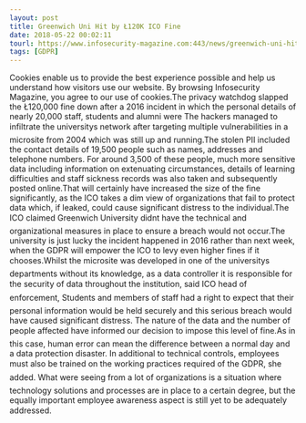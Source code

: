```yaml
---
layout: post
title: Greenwich Uni Hit by Ł120K ICO Fine
date: 2018-05-22 00:02:11
tourl: https://www.infosecurity-magazine.com:443/news/greenwich-uni-hit-by-120k-ico-fine/
tags: [GDPR]
---
```

Cookies enable us to provide the best experience possible and help us understand how visitors use our website. By browsing Infosecurity Magazine, you agree to our use of cookies.The privacy watchdog slapped the Ł120,000 fine down after a 2016 incident in which the personal details of nearly 20,000 staff, students and alumni were The hackers managed to infiltrate the universitys network after targeting multiple vulnerabilities in a microsite from 2004 which was still up and running.The stolen PII included the contact details of 19,500 people such as names, addresses and telephone numbers. For around 3,500 of these people, much more sensitive data including information on extenuating circumstances, details of learning difficulties and staff sickness records was also taken and subsequently posted online.That will certainly have increased the size of the fine significantly, as the ICO takes a dim view of organizations that fail to protect data which, if leaked, could cause significant distress to the individual.The ICO claimed Greenwich University didnt have the technical and organizational measures in place to ensure a breach would not occur.The university is just lucky the incident happened in 2016 rather than next week, when the GDPR will empower the ICO to levy even higher fines if it chooses.Whilst the microsite was developed in one of the universitys departments without its knowledge, as a data controller it is responsible for the security of data throughout the institution, said ICO head of enforcement, Students and members of staff had a right to expect that their personal information would be held securely and this serious breach would have caused significant distress. The nature of the data and the number of people affected have informed our decision to impose this level of fine.As in this case, human error can mean the difference between a normal day and a data protection disaster. In additional to technical controls, employees must also be trained on the working practices required of the GDPR, she added. What were seeing from a lot of organizations is a situation where technology solutions and processes are in place to a certain degree, but the equally important employee awareness aspect is still yet to be adequately addressed.